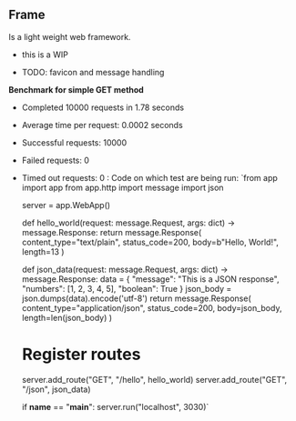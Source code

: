 
## Frame ##
Is a light weight web framework.
- this is a WIP

- TODO: favicon and message handling

**Benchmark for simple GET method**
- Completed 10000 requests in 1.78 seconds
- Average time per request: 0.0002 seconds
- Successful requests: 10000
- Failed requests: 0
- Timed out requests: 0
  : Code on which test are being run:
    `from app import app
    from app.http import message
    import json

    server = app.WebApp()

    def hello_world(request: message.Request, args: dict) -> message.Response:
        return message.Response(
            content_type="text/plain",
            status_code=200,
            body=b"Hello, World!",
            length=13
        )

    def json_data(request: message.Request, args: dict) -> message.Response:
        data = {
            "message": "This is a JSON response",
            "numbers": [1, 2, 3, 4, 5],
            "boolean": True
        }
        json_body = json.dumps(data).encode('utf-8')
        return message.Response(
            content_type="application/json",
            status_code=200,
            body=json_body,
            length=len(json_body)
        )

    # Register routes
    server.add_route("GET", "/hello", hello_world)
    server.add_route("GET", "/json", json_data)

    if __name__ == "__main__":
        server.run("localhost", 3030)`